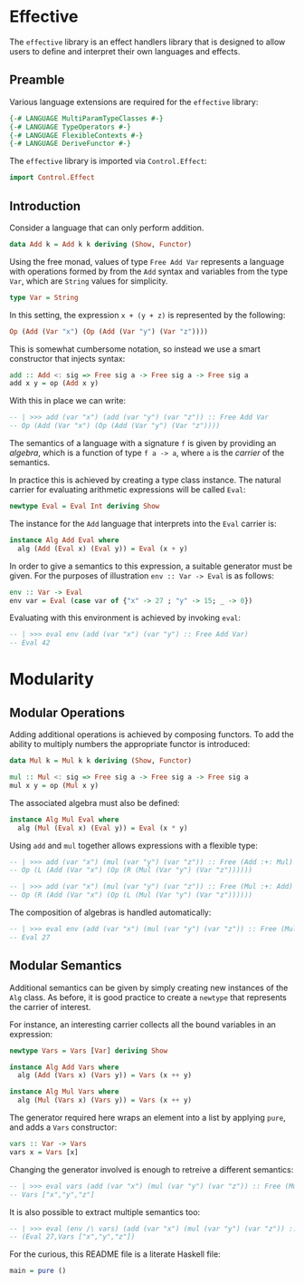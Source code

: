 # Effective

The `effective` library is an effect handlers library that is designed
to allow users to define and interpret their own languages and
effects.

## Preamble

Various language extensions are required for the `effective` library:
```haskell
{-# LANGUAGE MultiParamTypeClasses #-}
{-# LANGUAGE TypeOperators #-}
{-# LANGUAGE FlexibleContexts #-}
{-# LANGUAGE DeriveFunctor #-}
```
The `effective` library is imported via `Control.Effect`:
```haskell
import Control.Effect
```

## Introduction

Consider a language that can only perform addition.
```haskell
data Add k = Add k k deriving (Show, Functor)
```
Using the free monad, values of type `Free Add Var` represents
a language with operations formed by from the `Add` syntax and
variables from the type `Var`, which are `String` values for
simplicity.
```haskell
type Var = String
```
In this setting, the expression `x + (y + z)` is represented by the
following:
```haskell ignore
Op (Add (Var "x") (Op (Add (Var "y") (Var "z"))))
```
This is somewhat cumbersome notation, so instead we use a smart
constructor that injects syntax:

```haskell
add :: Add <: sig => Free sig a -> Free sig a -> Free sig a
add x y = op (Add x y)
```
With this in place we can write:
```haskell
-- | >>> add (var "x") (add (var "y") (var "z")) :: Free Add Var
-- Op (Add (Var "x") (Op (Add (Var "y") (Var "z"))))
```


The semantics of a language with a signature `f` is given by providing
an _algebra_, which is a function of type `f a -> a`, where `a` is the
_carrier_ of the semantics.


In practice this is achieved by creating a type class instance.
The natural carrier for evaluating arithmetic expressions will be
called `Eval`:
```haskell
newtype Eval = Eval Int deriving Show
```
The instance for the `Add` language that interprets into the `Eval`
carrier is:
```haskell
instance Alg Add Eval where
  alg (Add (Eval x) (Eval y)) = Eval (x + y)
```
In order to give a semantics to this expression, a suitable generator
must be given. For the purposes of illustration `env :: Var -> Eval`
is as follows:
```haskell
env :: Var -> Eval
env var = Eval (case var of {"x" -> 27 ; "y" -> 15; _ -> 0})
```
Evaluating with this environment is achieved by invoking `eval`:
```haskell
-- | >>> eval env (add (var "x") (var "y") :: Free Add Var)
-- Eval 42
```

# Modularity

## Modular Operations

Adding additional operations is achieved by composing functors. To add
the ability to multiply numbers the appropriate functor is introduced:
```haskell
data Mul k = Mul k k deriving (Show, Functor)

mul :: Mul <: sig => Free sig a -> Free sig a -> Free sig a
mul x y = op (Mul x y)
```
The associated algebra must also be defined:
```haskell
instance Alg Mul Eval where
  alg (Mul (Eval x) (Eval y)) = Eval (x * y)
```

Using `add` and `mul` together allows expressions with a flexible
type:

```haskell
-- | >>> add (var "x") (mul (var "y") (var "z")) :: Free (Add :+: Mul) Var
-- Op (L (Add (Var "x") (Op (R (Mul (Var "y") (Var "z"))))))

-- | >>> add (var "x") (mul (var "y") (var "z")) :: Free (Mul :+: Add) Var
-- Op (R (Add (Var "x") (Op (L (Mul (Var "y") (Var "z"))))))
```

The composition of algebras is handled automatically:

```haskell
-- | >>> eval env (add (var "x") (mul (var "y") (var "z")) :: Free (Mul :+: Add) Var)
-- Eval 27
```

## Modular Semantics

Additional semantics can be given by simply creating new instances of
the `Alg` class. As before, it is good practice to create a `newtype`
that represents the carrier of interest.

For instance, an interesting carrier collects all the bound variables
in an expression:

```haskell
newtype Vars = Vars [Var] deriving Show

instance Alg Add Vars where
  alg (Add (Vars x) (Vars y)) = Vars (x ++ y)

instance Alg Mul Vars where
  alg (Mul (Vars x) (Vars y)) = Vars (x ++ y)
```

The generator required here wraps an element into a list by applying
`pure`, and adds a `Vars` constructor:
```haskell
vars :: Var -> Vars
vars x = Vars [x]
```
Changing the generator involved is enough to retreive a different
semantics:
```haskell
-- | >>> eval vars (add (var "x") (mul (var "y") (var "z")) :: Free (Mul :+: Add) Var)
-- Vars ["x","y","z"]
```

It is also possible to extract multiple semantics too:
```haskell
-- | >>> eval (env /\ vars) (add (var "x") (mul (var "y") (var "z")) :: Free (Mul :+: Add) Var)
-- (Eval 27,Vars ["x","y","z"])
```



For the curious, this README file is a literate Haskell file:
```haskell
main = pure ()
```
